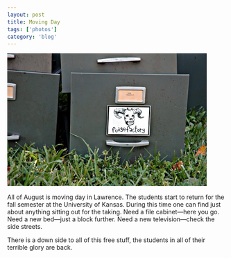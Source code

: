 ```yaml
---
layout: post
title: Moving Day
tags: ['photos']
category: 'blog'
---
```


![Moving Day :: Nikon D70 : 1/80s : f/6.3 : ISO 200](/media/2004/08/moveday.jpg)

All of August is moving day in Lawrence. The students start to return
for the fall semester at the University of Kansas. During this time one
can find just about anything sitting out for the taking. Need a file
cabinet&#8212;here you go. Need a new bed&#8212;just a block further.
Need a new television&#8212;check the side streets.

There is a down side to all of this free stuff, the students in all of
their terrible glory are back.
